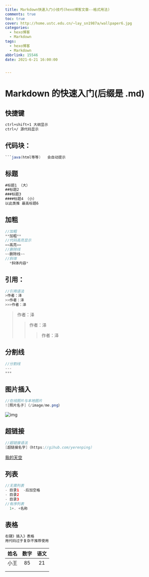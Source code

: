 ```yaml
---
title: Markdown快速入门小技巧(hexo博客文章--格式用法)
comments: true
toc: true
cover: http://home.ustc.edu.cn/~lay_sn1987a/wallpaper6.jpg
categories:
  - hexo博客
  - Markdown
tags:
  - hexo博客
  - Markdown
abbrlink: 15546
date: 2021-6-21 16:00:00


---
```




# Markdown 的快速入门(后缀是  .md)

## 快捷键

``` html
ctrl+shift+1 大纲显示
ctrl+/ 源代码显示
```

## 代码块：

```java
```java(html等等)   会自动提示
```

## 标题

```html
#标题1 （大）
##标题2
###标题3
####标题4 （小）
以此类推 最高标题6
```

## 加粗

```java
//加粗
**加粗**
//代码高亮显示
==高亮==
//删除线
~~删除线~~
//斜体
  *斜体内容*
```

## 引用：

``` java
//引用语法
>作者：泽
>>作者：泽
>>>作者：泽
```

>作者：泽
>
>>作者：泽
>>
>>>作者：泽

## 分割线

```java
//分割线
---
***
```

## 图片插入

```java
//在线图片与本地图片
![照片名子]（/image/me.png）
```

![img](https://dss2.bdstatic.com/70cFvnSh_Q1YnxGkpoWK1HF6hhy/it/u=3252521864,872614242&fm=26&gp=0.jpg)

## 超链接

```java
//超链接语法
[超链接名字]（https://gihub.com/yerenping）
```

[我的天空](https://music.163.com/#/song?id=28892408&market=baiduqk)

## 列表

``` java
//无需列表
- 目录1  -后加空格
- 目录2
- 目录3
//有序列表
  1+. +名称
```

## 表格

```java
右键》插入》表格
用代码过于复杂不推荐使用
```

| 姓名 | 数字 | 语文 |
| :--: | :--: | :--: |
| 小王 |  85  |  21  |
|      |      |      |
|      |      |      |